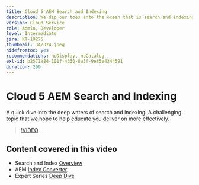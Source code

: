 ```yaml
---
title: Cloud 5 AEM Search and Indexing
description: We dip our toes into the ocean that is search and indexing
version: Cloud Service
role: Admin, Developer
level: Intermediate
jira: KT-10275
thumbnail: 342374.jpeg
hidefromtoc: yes
recommendations: noDisplay, noCatalog
exl-id: b2571a84-101f-4330-8a5f-9ef5e4344591
duration: 299
---
```

# Cloud 5 AEM Search and Indexing

A quick dive into the deep waters of search and indexing. A challenging topic that we hope to help educate you deliver on more effectively.

>[!VIDEO](https://video.tv.adobe.com/v/342374?quality=12&learn=on)

## Content covered in this video

+ Search and Index [Overview](https://experienceleague.adobe.com/docs/experience-manager-cloud-service/content/operations/indexing.html)
+ AEM [Index Converter](https://experienceleague.adobe.com/docs/experience-manager-cloud-service/content/migration-journey/refactoring-tools/index-converter.html)
+ Expert Series [Deep Dive](../../../cloud-service/migration/moving-to-aem-as-a-cloud-service/search-and-indexing.md)
